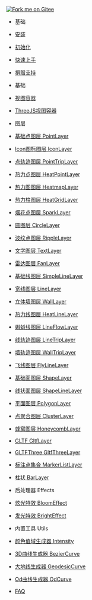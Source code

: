 [![Fork me on Gitee](https://gitee.com/guyangyang/vue-mapvgl/widgets/widget_3.svg)](https://gitee.com/guyangyang/vue-mapvgl)
- 基础
 - [安装](zh-cn/introduction/install.md)
 - [初始化](zh-cn/introduction/init.md)
 - [快速上手](zh-cn/introduction/quick-start.md)
 - [捐赠支持](zh-cn/other/donation.md)
- 基础
 - [视图容器](zh-cn/base/view.md)
 - [ThreeJS视图容器](zh-cn/base/ThreeView.md)

- 图层
 - [基础点图层 PointLayer](zh-cn/layer/PointLayer.md)
 - [Icon图标图层 IconLayer](zh-cn/layer/IconLayer.md)
 - [点轨迹图层 PointTripLayer](zh-cn/layer/PointTripLayer.md)
 - [热力点图层 HeatPointLayer](zh-cn/layer/HeatPointLayer.md)
 - [热力图图层 HeatmapLayer](zh-cn/layer/HeatMapLayer.md)
 - [热力柱图层 HeatGridLayer](zh-cn/layer/HeatGridLayer.md)
 - [烟花点图层 SparkLayer](zh-cn/layer/SparkLayer.md)
 - [圆图层 CircleLayer](zh-cn/layer/CircleLayer.md)
 - [波纹点图层 RippleLayer](zh-cn/layer/RippleLayer.md)
 - [文字图层 TextLayer](zh-cn/layer/TextLayer.md)
 - [雷达图层 FanLayer](zh-cn/layer/FanLayer.md)
 - [基础线图层 SimpleLineLayer](zh-cn/layer/SimpleLineLayer.md)
 - [宽线图层 LineLayer](zh-cn/layer/LineLayer.md)
 - [立体墙图层 WallLayer](zh-cn/layer/WallLayer.md)
 - [热力线图层 HeatLineLayer](zh-cn/layer/HeatLineLayer.md)
 - [蝌蚪线图层 LineFlowLayer](zh-cn/layer/LineFlowLayer.md)
 - [线轨迹图层 LineTripLayer](zh-cn/layer/LineTripLayer.md)
 - [墙轨迹图层 WallTripLayer](zh-cn/layer/WallTripLayer.md)
 - [飞线图层 FlyLineLayer](zh-cn/layer/FlyLineLayer.md)
 - [基础面图层 ShapeLayer](zh-cn/layer/ShapeLayer.md)
 - [线状面图层 ShapeLineLayer](zh-cn/layer/ShapeLineLayer.md)
 - [平面图层 PolygonLayer](zh-cn/layer/PolygonLayer.md)
 - [点聚合图层 ClusterLayer](zh-cn/layer/ClusterLayer.md)
 - [蜂窝图层 HoneycombLayer](zh-cn/layer/HoneycombLayer.md)
 - [GLTF GltfLayer](zh-cn/layer/GltfLayer.md)
 - [GLTFThree GltfThreeLayer](zh-cn/layer/GltfThreeLayer.md)
 - [标注点集合 MarkerListLayer](zh-cn/layer/MarkerListLayer.md)
 - [柱状 BarLayer](zh-cn/layer/BarLayer.md)
- 后处理器 Effects
 - [炫光特效 BloomEffect](zh-cn/effect/BloomEffect.md)
 - [发光特效 BrightEffect](zh-cn/effect/BrightEffect.md)
- 内置工具 Utils
 - [颜色值域生成器 Intensity](zh-cn/util/Intensity.md)
 - [3D曲线生成器 BezierCurve](zh-cn/util/BezierCurve.md)
 - [大地线生成器 GeodesicCurve](zh-cn/util/GeodesicCurve.md)
 - [Od曲线生成器 OdCurve](zh-cn/util/OdCurve.md)

- [FAQ](zh-cn/faq.md)
